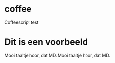 # coffee
Coffeescript test

Dit is een voorbeeld
====================

Mooi taaltje hoor, dat MD.
Mooi taaltje hoor, dat MD.
